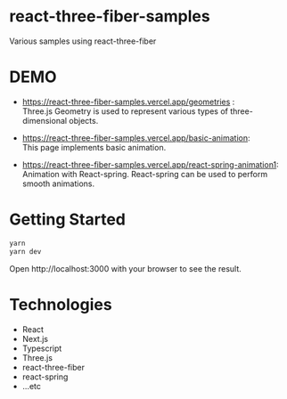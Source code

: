 # react-three-fiber-samples

Various samples using react-three-fiber


# DEMO
- https://react-three-fiber-samples.vercel.app/geometries :   
  Three.js Geometry is used to represent various types of three-dimensional objects.

- https://react-three-fiber-samples.vercel.app/basic-animation:  
  This page implements basic animation.

- https://react-three-fiber-samples.vercel.app/react-spring-animation1:  
  Animation with React-spring. React-spring can be used to perform smooth animations.


# Getting Started

```bash
yarn
yarn dev
```

Open http://localhost:3000 with your browser to see the result.


# Technologies
- React
- Next.js
- Typescript
- Three.js
- react-three-fiber
- react-spring
- ...etc
